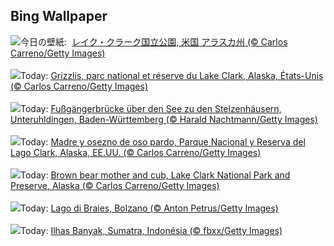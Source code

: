 ## Bing Wallpaper
![](https://www.bing.com/th?id=OHR.ClamBears_JA-JP8912125986_UHD.jpg&w=1000)今日の壁紙: &nbsp;[レイク・クラーク国立公園, 米国 アラスカ州 (© Carlos Carreno/Getty Images)](https://www.bing.com/th?id=OHR.ClamBears_JA-JP8912125986_UHD.jpg)
<br><br/>
![](https://www.bing.com/th?id=OHR.ClamBears_FR-FR8687588186_UHD.jpg&w=1000)Today: [Grizzlis, parc national et réserve du Lake Clark, Alaska, États-Unis (© Carlos Carreno/Getty Images)](https://www.bing.com/th?id=OHR.ClamBears_FR-FR8687588186_UHD.jpg)
<br><br/>
![](https://www.bing.com/th?id=OHR.Footbridge_DE-DE3295548042_UHD.jpg&w=1000)Today: [Fußgängerbrücke über den See zu den Stelzenhäusern, Unteruhldingen, Baden-Württemberg (© Harald Nachtmann/Getty Images)](https://www.bing.com/th?id=OHR.Footbridge_DE-DE3295548042_UHD.jpg)
<br><br/>
![](https://www.bing.com/th?id=OHR.ClamBears_ES-ES4527663075_UHD.jpg&w=1000)Today: [Madre y osezno de oso pardo, Parque Nacional y Reserva del Lago Clark, Alaska, EE.UU. (© Carlos Carreno/Getty Images)](https://www.bing.com/th?id=OHR.ClamBears_ES-ES4527663075_UHD.jpg)
<br><br/>
![](https://www.bing.com/th?id=OHR.ClamBears_EN-GB2655650762_UHD.jpg&w=1000)Today: [Brown bear mother and cub, Lake Clark National Park and Preserve, Alaska (© Carlos Carreno/Getty Images)](https://www.bing.com/th?id=OHR.ClamBears_EN-GB2655650762_UHD.jpg)
<br><br/>
![](https://www.bing.com/th?id=OHR.LakeBraies_IT-IT3865715087_UHD.jpg&w=1000)Today: [Lago di Braies, Bolzano (© Anton Petrus/Getty Images)](https://www.bing.com/th?id=OHR.LakeBraies_IT-IT3865715087_UHD.jpg)
<br><br/>
![](https://www.bing.com/th?id=OHR.BanyakIslands_PT-BR9478942704_UHD.jpg&w=1000)Today: [Ilhas Banyak, Sumatra, Indonésia  (© fbxx/Getty Images)](https://www.bing.com/th?id=OHR.BanyakIslands_PT-BR9478942704_UHD.jpg)
<br><br/>
